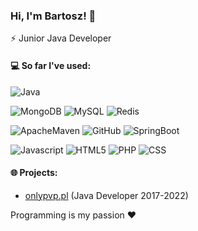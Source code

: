 ### Hi, I'm Bartosz! 👋

⚡ Junior Java Developer

#### 💻 So far I've used:

![Java](https://img.shields.io/badge/-Java-e6322d?style=flat&logo=java)

![MongoDB](https://img.shields.io/badge/-MongoDB-e6322d?style=flat&logo=mongodb)
![MySQL](https://img.shields.io/badge/-MySQL-e6322d?style=flat&logo=mysql)
![Redis](https://img.shields.io/badge/-Redis-e6322d?style=flat&logo=redis)

![ApacheMaven](https://img.shields.io/badge/-ApacheMaven-e6322d?style=flat&logo=apachemaven)
![GitHub](https://img.shields.io/badge/-GitHub-e6322d?style=flat&logo=github)
![SpringBoot](https://img.shields.io/badge/-SpringBoot-e6322d?style=flat&logo=springboot)

![Javascript](https://img.shields.io/badge/-Javascript-e6322d?style=flat&logo=javascript)
![HTML5](https://img.shields.io/badge/-HTML5-e6322d?style=flat&logo=html5&logoColor=white)
![PHP](https://img.shields.io/badge/-Php-e6322d?style=flat&logo=php)
![CSS](https://img.shields.io/badge/-Css-e6322d?style=flat&logo=css)

#### 🌐 Projects:
- [onlypvp.pl](https://onlypvp.pl) (Java Developer 2017-2022)

Programming is my passion ❤️
